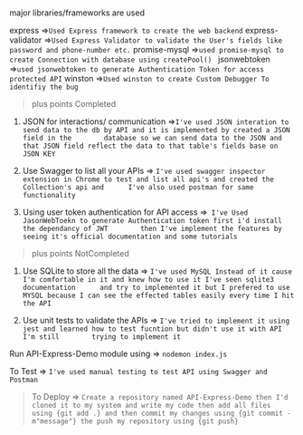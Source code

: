 # 

### 

> 
major libraries/frameworks are used
>
express =>`Used Express framework to create the web backend`
express-validator =>`Used Express Validator to validate the User's fields like password and phone-number etc.`
promise-mysql =>`used promise-mysql to create Connection with database using createPool() `
jsonwebtoken =>`used jsonwebtoken to generate Authentication Token for access protected API`
winston =>`Used winston to create Custom Debugger To identifiy the bug `

>plus points Completed

1)  JSON for interactions/ communication =>`I've used JSON interation to send data to the db by API and it is implemented by created a JSON field in the        database so we can send data to the JSON and that JSON field reflect the data to that table's fields base on JSON KEY `

2)  Use Swagger to list all your APIs => `I've used swagger inspector extension in Chrome to test and list all api's and created the Collection's api and      I've also used postman for same functionality `

3)  Using user token authentication for API access =>` I've Used JasonWebToekn to generate Authentication token first i'd install the dependancy of JWT        then I've implement the features by seeing it's official documentation and some tutorials`

>plus points NotCompleted

1)  Use SQLite to store all the data => `I've used MySQL Instead of it cause I'm comfortable in it and knew how to use it I've seen sqlite3 documentation      and try to implemented it but I prefered to use MYSQL because I can see the effected tables easily every time I hit the API`

2)  Use unit tests to validate the APIs => `I've tried to implement it using jest and learned how to test fucntion but didn't use it with API I'm still        trying to implement it `

> 
Run API-Express-Demo module using => `nodemon index.js`
>
To Test => `I've used manual testing to test API using Swagger and Postman`
>To Deploy => `Create a repository named API-Express-Demo then I'd cloned it to my system and write my code then add all files using {git add .} and then commit my changes using {git commit -m"message"} the push my repository using {git push} ` 